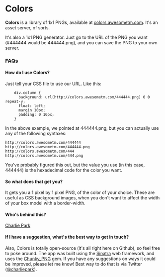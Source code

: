# Colors

**Colors** is a library of 1x1 PNGs, available at [colors.awesometm.com](http://colors.awesometm.com). It's an asset server, of sorts. 

It's also a 1x1 PNG generator. Just go to the URL of the PNG you want (#444444 would be 444444.png), and you can save the PNG to your own server.

### FAQs

#### How do I use Colors?

Just tell your CSS file to use our URL. Like this:

		div.column {
		  background: url(http://colors.awesometm.com/444444.png) 0 0 repeat-y;
		  float: left;
		  margin 10px;
		  padding: 0 10px;
		}

In the above example, we pointed at 444444.png, but you can actually use any of the following syntaxes:

    http://colors.awesometm.com/444444
    http://colors.awesometm.com/444444.png
    http://colors.awesometm.com/444
    http://colors.awesometm.com/444.png

You've probably figured this out, but the value you use (in this case, 444444) is the hexadecimal code for the color you want.

#### So what does that get you?

It gets you a 1 pixel by 1 pixel PNG, of the color of your choice. These are useful as CSS background images, when you don't want to affect the width of your box model with a border-width.


#### Who's behind this?

[Charlie Park](http://charliepark.org)

#### If I have a suggestion, what's the best way to get in touch?

Also, Colors is totally open-source (it's all right here on Github), so feel free to poke around. The app was built using the [Sinatra](http://www.sinatrarb.com/) web framework, and uses the [Chunky_PNG](http://github.com/wvanbergen/chunky_png) gem. If you have any suggestions on ways it could be improved, please let me know! Best way to do that is via Twitter \([@charliepark](http://twitter.com/charliepark)\).